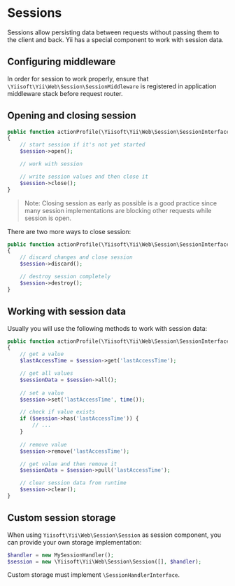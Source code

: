 # Sessions

Sessions allow persisting data between requests without passing them to the client and back. Yii has a special component
to work with session data.

## Configuring middleware

In order for session to work properly, ensure that `\Yiisoft\Yii\Web\Session\SessionMiddleware` is registered in application
middleware stack before request router.

## Opening and closing session

```php
public function actionProfile(\Yiisoft\Yii\Web\Session\SessionInterface $session)
{
    // start session if it's not yet started
    $session->open();

    // work with session

    // write session values and then close it
    $session->close();
}
``` 

> Note: Closing session as early as possible is a good practice since many session implementations are blocking other
> requests while session is open.

There are two more ways to close session:

```php
public function actionProfile(\Yiisoft\Yii\Web\Session\SessionInterface $session)
{
    // discard changes and close session
    $session->discard();

    // destroy session completely
    $session->destroy();    
}
```

## Working with session data

Usually you will use the following methods to work with session data:

```php
public function actionProfile(\Yiisoft\Yii\Web\Session\SessionInterface $session)
{
    // get a value
    $lastAccessTime = $session->get('lastAccessTime');

    // get all values
    $sessionData = $session->all();
        
    // set a value
    $session->set('lastAccessTime', time());

    // check if value exists
    if ($session->has('lastAccessTime')) {
        // ...    
    }
    
    // remove value
    $session->remove('lastAccessTime');

    // get value and then remove it
    $sessionData = $session->pull('lastAccessTime');

    // clear session data from runtime
    $session->clear();
}
``` 

## Custom session storage

When using `Yiisoft\Yii\Web\Session\Session` as session component, you can provide your own storage implementation:

```php
$handler = new MySessionHandler();
$session = new \Yiisoft\Yii\Web\Session\Session([], $handler);
```

Custom storage must implement `\SessionHandlerInterface`.
